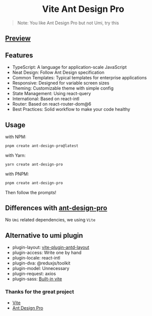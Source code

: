 <h1 align="center">Vite Ant Design Pro</h1>

> Note: You like Ant Design Pro but not Umi, try this

## [Preview](http://vite-ant-design-pro.vercel.app)



## Features

- TypeScript: A language for application-scale JavaScript
- Neat Design: Follow Ant Design specification
- Common Templates: Typical templates for enterprise applications
- Responsive: Designed for variable screen sizes
- Theming: Customizable theme with simple config
- State Management: Using react-query
- International: Based on react-intl
- Router: Based on react-router-dom@6
- Best Practices: Solid workflow to make your code healthy

## Usage

with NPM: 
```bash
pnpm create ant-design-pro@latest
```

with Yarn: 
```bash
yarn create ant-design-pro
```

with PNPM: 
```bash
pnpm create ant-design-pro
```

Then follow the prompts!

## Differences with [ant-design-pro](https://pro.ant.design)

No `Umi` related dependencies, we using `Vite`

## Alternative to umi plugin

- plugin-layout: [vite-plugin-antd-layout](https://www.npmjs.com/package/vite-plugin-antd-layout)
- plugin-access: Write one by hand
- plugin-locale: react-intl
- plugin-dva: @reduxjs/toolkit
- plugin-model: Unnecessary
- plugin-request: axios
- plugin-sass: [Built-in vite](https://vitejs.dev/guide/features.html#css-pre-processors)


### Thanks for the great project

- [Vite]("https://github.com/vitejs/vite")
- [Ant Design Pro]("https://github.com/ant-design/ant-design-pro")
